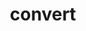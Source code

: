 ---
layout: default
title: convert
parent: Standard Library
nav_order: 3
permalink: /standard/convert
---